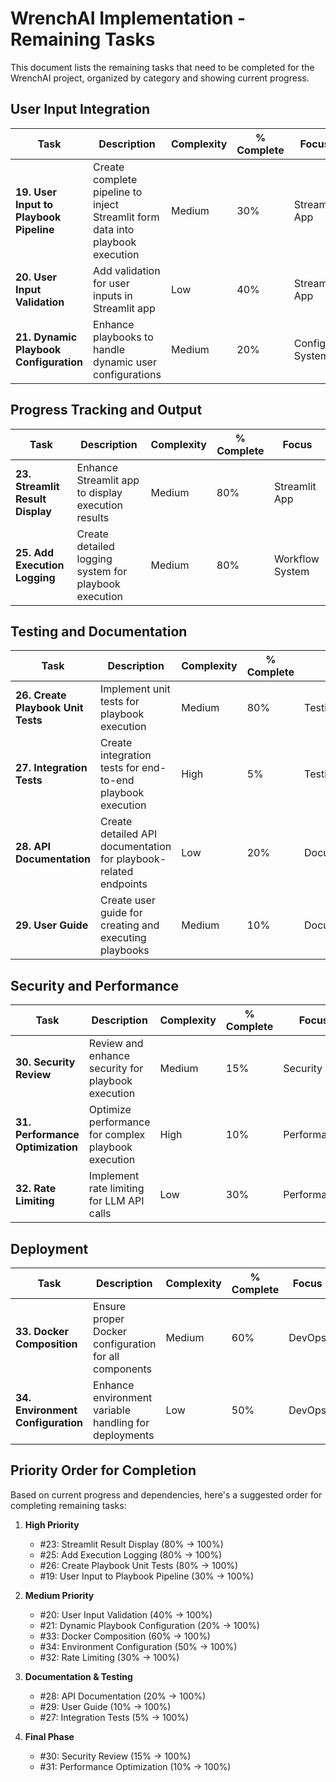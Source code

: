 # WrenchAI Implementation - Remaining Tasks

This document lists the remaining tasks that need to be completed for the WrenchAI project, organized by category and showing current progress.

## User Input Integration

| Task | Description | Complexity | % Complete | Focus |
|------|-------------|-----------|------------|-------|
| **19. User Input to Playbook Pipeline** | Create complete pipeline to inject Streamlit form data into playbook execution | Medium | 30% | Streamlit App |
| **20. User Input Validation** | Add validation for user inputs in Streamlit app | Low | 40% | Streamlit App |
| **21. Dynamic Playbook Configuration** | Enhance playbooks to handle dynamic user configurations | Medium | 20% | Config System |

## Progress Tracking and Output

| Task | Description | Complexity | % Complete | Focus |
|------|-------------|-----------|------------|-------|
| **23. Streamlit Result Display** | Enhance Streamlit app to display execution results | Medium | 80% | Streamlit App |
| **25. Add Execution Logging** | Create detailed logging system for playbook execution | Medium | 80% | Workflow System |

## Testing and Documentation

| Task | Description | Complexity | % Complete | Focus |
|------|-------------|-----------|------------|-------|
| **26. Create Playbook Unit Tests** | Implement unit tests for playbook execution | Medium | 80% | Testing |
| **27. Integration Tests** | Create integration tests for end-to-end playbook execution | High | 5% | Testing |
| **28. API Documentation** | Create detailed API documentation for playbook-related endpoints | Low | 20% | Documentation |
| **29. User Guide** | Create user guide for creating and executing playbooks | Medium | 10% | Documentation |

## Security and Performance

| Task | Description | Complexity | % Complete | Focus |
|------|-------------|-----------|------------|-------|
| **30. Security Review** | Review and enhance security for playbook execution | Medium | 15% | Security |
| **31. Performance Optimization** | Optimize performance for complex playbook execution | High | 10% | Performance |
| **32. Rate Limiting** | Implement rate limiting for LLM API calls | Low | 30% | Performance |

## Deployment

| Task | Description | Complexity | % Complete | Focus |
|------|-------------|-----------|------------|-------|
| **33. Docker Composition** | Ensure proper Docker configuration for all components | Medium | 60% | DevOps |
| **34. Environment Configuration** | Enhance environment variable handling for deployments | Low | 50% | DevOps |

## Priority Order for Completion

Based on current progress and dependencies, here's a suggested order for completing remaining tasks:

1. **High Priority**
   - #23: Streamlit Result Display (80% → 100%)
   - #25: Add Execution Logging (80% → 100%)
   - #26: Create Playbook Unit Tests (80% → 100%)
   - #19: User Input to Playbook Pipeline (30% → 100%)

2. **Medium Priority**
   - #20: User Input Validation (40% → 100%)
   - #21: Dynamic Playbook Configuration (20% → 100%)
   - #33: Docker Composition (60% → 100%)
   - #34: Environment Configuration (50% → 100%)
   - #32: Rate Limiting (30% → 100%)

3. **Documentation & Testing**
   - #28: API Documentation (20% → 100%)
   - #29: User Guide (10% → 100%)
   - #27: Integration Tests (5% → 100%)

4. **Final Phase**
   - #30: Security Review (15% → 100%)
   - #31: Performance Optimization (10% → 100%)